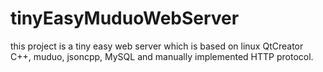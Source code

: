 # tinyEasyMuduoWebServer
this project is a tiny easy web server which is based on linux QtCreator C++, muduo, jsoncpp, MySQL and manually implemented HTTP protocol.
